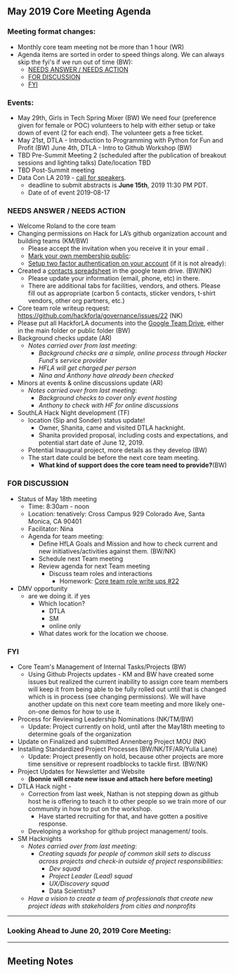 ## May 2019 Core Meeting Agenda

### Meeting format changes:

* Monthly core team meeting not be more than 1 hour (WR)
* Agenda items are sorted in order to speed things along.  We can always skip the fyi's if we run out of time (BW):
  * [NEEDS ANSWER /  NEEDS ACTION](https://github.com/hackforla/governance/new/master/monthly-meeting-notes#needs-answer---needs-action)
  * [FOR DISCUSSION](https://github.com/hackforla/governance/new/master/monthly-meeting-notes#for-discussion)
  * [FYI](https://github.com/hackforla/governance/new/master/monthly-meeting-notes#fyi)

### Events:
* May 29th, Girls in Tech Spring Mixer (BW)
We need four (preference given for female or POC) volunteers to help with either setup or take down of event (2 for each end).  The volunteer gets a free ticket. 
* May 21st, DTLA - Introduction to Programming with Python for Fun and Profit (BW)
June 4th, DTLA - Intro to Github Workshop (BW)
* TBD Pre-Summit Meeting 2 (scheduled after the publication of breakout sessions and lighting talks) Date/location TBD
* TBD Post-Summit meeting
* Data Con LA 2019 - [call for speakers](https://www.dataconla.com/call-for-papers/).
  * deadline to submit abstracts is **June 15th**, 2019 11:30 PM PDT.
  * Date of of event 2019-08-17


### NEEDS ANSWER /  NEEDS ACTION
* Welcome Roland to the core team
* Changing permissions on Hack for LA’s github organization account and building teams (KM/BW)
  * Please accept the invitation when you receive it in your email .
  * [Mark your own membership public](https://help.github.com/en/articles/publicizing-or-hiding-organization-membership#changing-the-visibility-of-your-organization-membership): 
  * [Setup two factor authentication on your account](https://github.com/hackforla/governance/issues/20) (if it is not already):  
* Created a [contacts spreadsheet](https://docs.google.com/spreadsheets/d/1hb25B49UVwi87mXBA420q1vDS5pJJvR8AGfI9G9PNc0/) in the google team drive. (BW/NK)
  * Please update your information (email, phone, etc) in there.
  * There are additional tabs for facilities, vendors, and others.  Please fill out as appropriate (carbon 5 contacts, sticker vendors, t-shirt vendors, other org partners, etc.) 
* Core team role writeup request:  https://github.com/hackforla/governance/issues/22 (NK)
* Please put all HackforLA documents into the [Google Team Drive](https://drive.google.com/drive/folders/0ALlp3FxnEORQUk9PVA), either in the main folder or public folder (BW)
* Background checks update (AR)
  * *Notes carried over from last meeting*:
    * *Background checks are a simple, online process through Hacker Fund's service provider*
    * *HFLA will get charged per person*
    * *Nina and Anthony have already been checked*
* Minors at events & online discussions update (AR)
  * *Notes carried over from last meeting*: 
    * *Background checks to cover only event hosting*
    * *Anthony to check with HF for online discussions*
* SouthLA Hack Night development (TF)
  * location (Sip and Sonder) status update! 
    * Owner, Shanita, came and visited DTLA hacknight.
    * Shanita provided proposal, including costs and expectations, and potential start date of June 12, 2019.
  * Potential Inaugural project, more details as they develop (BW)
  * The start date could be before the next core team meeting.  
    * **What kind of support does the core team need to provide?**(BW)



### FOR DISCUSSION
* Status of May 18th meeting
  * Time: 8:30am - noon
  * Location: tenatively: Cross Campus 929 Colorado Ave, Santa Monica, CA 90401
  * Facilitator: Nina
  * Agenda for team meeting:
    * Define HfLA Goals and Mission and how to check current and new initiatives/activities against them. (BW/NK)
    * Schedule next Team meeting
    * Review agenda for next Team meeting
      * Discuss team roles and interactions
        * Homework: [Core team role write ups #22](https://github.com/hackforla/governance/issues/22)
* DMV opportunity
  * are we doing it.  if yes
    * Which location?
      * DTLA
      * SM
      * online only
    * What dates work for the location we choose.
     
         

### FYI
* Core Team's Management of Internal Tasks/Projects (BW)
  * Using Github Projects updates - KM and BW have created some issues but realized the current inability to assign core team members will keep it from being able to be fully rolled out until that is changed which is in process (see changing permissions).  We will have another update on this next core team meeting and more likely one-on-one demos for how to use it.
* Process for Reviewing Leadership Nominations (NK/TM/BW)
  * Update: Project currently on hold, until after the May18th meeting to determine goals of the organization 
* Update on Finalized and submitted Annenberg Project MOU (NK)
* Installing Standardized Project Processes (BW/NK/TF/AR/Yulia Lane)
  * Update: Project presently on hold, because other projects are more time sensitive or represent roadblocks to tackle first. (BW/NK)
* Project Updates for Newsletter and Website
  * **(bonnie will create new issue and attach here before meeting)**
* DTLA Hack night - 
  * Correction from last week, Nathan is not stepping down as github host he is offering to teach it to other people so we train more of our community in how to put on the workshop. 
    * Have started recruiting for that, and have gotten a positive response.
  * Developing a workshop for github project management/ tools.
* SM Hacknights
  * *Notes carried over from last meeting*:
    * *Creating squads for people of common skill sets to discuss across projects and check-in outside of project responsibilities*:
      * *Dev squad*
      * *Project Leader (Lead) squad*
      * *UX/Discovery squad*
      * Data Scientists?
  * *Have a vision to create a team of professionals that create new project ideas with stakeholders from cities and nonprofits*


---
### Looking Ahead to June 20, 2019 Core Meeting:

  
---
## Meeting Notes


